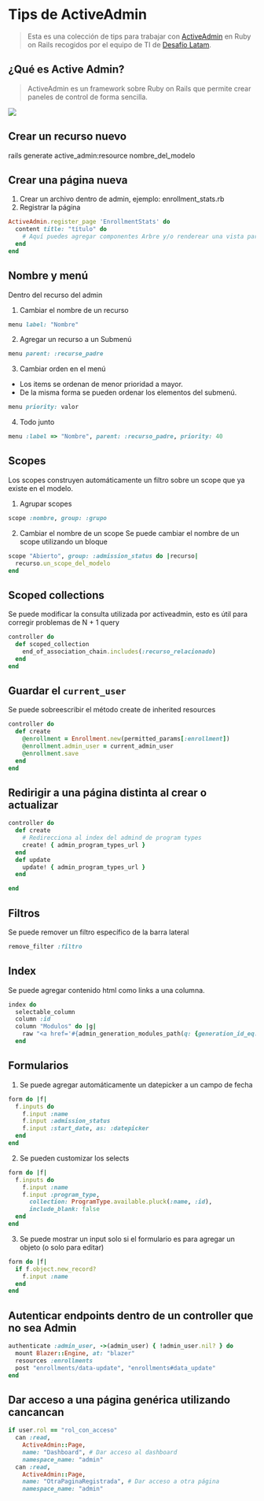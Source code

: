 # Tips de ActiveAdmin
> Esta es una colección de tips para trabajar con [ActiveAdmin](https://activeadmin.info) en Ruby on Rails 
recogidos por el equipo de TI de [Desafío Latam](https://www.desafiolatam.com). 

## ¿Qué es Active Admin?
> ActiveAdmin es un framework sobre Ruby on Rails que permite crear paneles de control de forma sencilla.

![](https://activeadmin.info/images/features.png)

## Crear un recurso nuevo
rails generate active_admin:resource nombre_del_modelo

## Crear una página nueva
1. Crear un archivo dentro de admin, ejemplo: enrollment_stats.rb
2. Registrar la página 
```ruby
ActiveAdmin.register_page 'EnrollmentStats' do
  content title: "título" do
    # Aquí puedes agregar componentes Arbre y/o renderear una vista parcial
  end
end
```

## Nombre y menú
Dentro del recurso del admin
1. Cambiar el nombre de un recurso

```ruby
menu label: "Nombre"
```

2. Agregar un recurso a un Submenú

```ruby
menu parent: :recurse_padre
```

3. Cambiar orden en el menú 
  - Los items se ordenan de menor prioridad a mayor.
  - De la misma forma se pueden ordenar los elementos del submenú.

```ruby
menu priority: valor
```

4. Todo junto

```ruby
menu :label => "Nombre", parent: :recurso_padre, priority: 40
```

## Scopes
Los scopes construyen automáticamente un filtro sobre un scope que ya existe en el modelo.

1. Agrupar scopes

```ruby
scope :nombre, group: :grupo
```

2. Cambiar el nombre de un scope
Se puede cambiar el nombre de un scope utilizando un bloque

```ruby
scope "Abierto", group: :admission_status do |recurso|
  recurso.un_scope_del_modelo
end
```

## Scoped collections
Se puede modificar la consulta utilizada por activeadmin, esto es útil para corregir problemas de N + 1 query

```ruby
controller do
  def scoped_collection
    end_of_association_chain.includes(:recurso_relacionado)
  end
end
```

## Guardar el `current_user`
Se puede sobreescribir el método create de inherited resources

```ruby
controller do
  def create
    @enrollment = Enrollment.new(permitted_params[:enrollment])
    @enrollment.admin_user = current_admin_user
    @enrollment.save
  end
end
```

## Redirigir a una página distinta al crear o actualizar

```ruby
controller do
  def create
    # Redirecciona al index del admind de program types
    create! { admin_program_types_url } 
  end 
  def update
    update! { admin_program_types_url }
  end 

end

```

## Filtros
Se puede remover un filtro específico de la barra lateral

```ruby
remove_filter :filtro
```

## Index
Se puede agregar contenido html como links a una columna.

```ruby
index do
  selectable_column
  column :id
  column "Modulos" do |g|
    raw "<a href='#{admin_generation_modules_path(q: {generation_id_eq: g.id})}'> #{g.generation_modules.length} </a>"
  end
```

## Formularios
1. Se puede agregar automáticamente un datepicker a un campo de fecha

```ruby
form do |f|
  f.inputs do
    f.input :name
    f.input :admission_status
    f.input :start_date, as: :datepicker
  end
end
```

2. Se pueden customizar los selects

```ruby
form do |f|
  f.inputs do
    f.input :name
    f.input :program_type, 
      collection: ProgramType.available.pluck(:name, :id), 
      include_blank: false
  end
end
```

3. Se puede mostrar un input solo si el formulario es para agregar un objeto (o solo para editar)

```ruby
form do |f|
  if f.object.new_record? 
    f.input :name
  end
end
```

## Autenticar endpoints dentro de un controller que no sea Admin

```ruby  
authenticate :admin_user, ->(admin_user) { !admin_user.nil? } do
  mount Blazer::Engine, at: "blazer"
  resources :enrollments
  post "enrollments/data-update", "enrollments#data_update"
end
```

## Dar acceso a una página genérica utilizando cancancan

```ruby
if user.rol == "rol_con_acceso"
  can :read, 
    ActiveAdmin::Page, 
    name: "Dashboard", # Dar acceso al dashboard
    namespace_name: "admin"
  can :read, 
    ActiveAdmin::Page, 
    name: "OtraPaginaRegistrada", # Dar acceso a otra página
    namespace_name: "admin"
```
